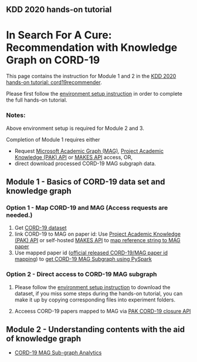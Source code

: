 ## KDD 2020 hands-on tutorial
# In Search For A Cure: Recommendation with Knowledge Graph on CORD-19

This page contains the instruction for Module 1 and 2 in the [KDD 2020 hands-on tutorial: cord19recommender](https://kdd2020tutorial.github.io/cord19recommender/). 

Please first follow the [environment setup instruction](https://github.com/microsoft/recommenders/tree/kdd2020_tutorial/scenarios/academic/KDD2020-tutorial) in order to complete the full hands-on tutorial. 

### Notes: 
Above environment setup is required for Module 2 and 3. 

Completion of Module 1 requires either 
* Request [Microsoft Academic Graph (MAG)](https://docs.microsoft.com/en-us/academic-services/graph/get-started-setup-provisioning),  [Project Academic Knowledge (PAK) API]( https://www.microsoft.com/en-us/research/project/academic-knowledge/) or [MAKES API](https://docs.microsoft.com/en-us/academic-services/knowledge-exploration-service/) access, OR,
* direct download processed CORD-19 MAG subgraph data.

## Module 1 - Basics of CORD-19 data set and knowledge graph

### Option 1 - Map CORD-19 and MAG (Access requests are needed.)
1. Get [CORD-19 dataset](https://www.semanticscholar.org/cord19/download) 
1. link CORD-19 to MAG on paper id: Use [Project Academic Knowledge (PAK) API](https://www.microsoft.com/en-us/research/project/academic-knowledge/) or self-hosted [MAKES API](https://docs.microsoft.com/en-us/academic-services/knowledge-exploration-service/) to [map reference string to MAG paper](https://github.com/microsoft/mag-covid19-research-examples/tree/master/src/PAK-Samples/MapReferenceToPaper)
1. Use mapped paper id ([official released CORD-19/MAG paper id mapping](https://github.com/microsoft/mag-covid19-research-examples/blob/master/src/data/releases.md)) to [get CORD-19 MAG Subgraph using PySpark](./Module1-Get-MAG-SubGraph/)

### Option 2 - Direct access to CORD-19 MAG subgraph
1. Please follow the [environment setup instruction](https://github.com/microsoft/recommenders/tree/kdd2020_tutorial/scenarios/academic/KDD2020-tutorial) to download the dataset, if you miss some steps during the hands-on tutorial, you can make it up by copying corresponding files into experiment folders.
 
1. Acceess CORD-19 papers mapped to MAG via [PAK CORD-19 closure API](https://github.com/microsoft/mag-covid19-research-examples/blob/master/src/PAK-Samples/cord-19-closure.md)

## Module 2 - Understanding contents with the aid of knowledge graph

* [CORD-19 MAG Sub-graph Analytics](./Module2-Cord19-SubGraph-Analytics/)
